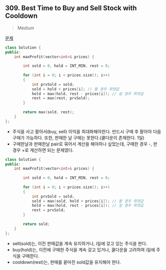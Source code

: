 ## 309. Best Time to Buy and Sell Stock with Cooldown

> Medium

[문제](https://leetcode.com/problems/best-time-to-buy-and-sell-stock-with-cooldown/)



```c++
class Solution {
public:
    int maxProfit(vector<int>& prices) {
        
        int sold = 0, hold = INT_MIN, rest = 0;
        
        for (int i = 0; i < prices.size(); i++)
        {
            int prvSold = sold;
            sold = hold + prices[i]; // 팔 경우 최댓값
            hold = max(hold, rest - prices[i]); // 살 경우 최댓값
            rest = max(rest, prvSold);
        }
        
        return max(sold, rest);        
    }
};
```

- 주식을 사고 팔아서(buy, sell) 이익을 최대화해야한다. 반드시 구매 후 팔아야 다음 구매가 가능하다. 또한, 판매한 날 구매는 못한다.(쿨다운이 존재한다. 1일)
- 구매한날과 판매한날 pair로 묶어서 계산을 해야하나 싶었는데, 구매한 경우 -, 판 경우 +로 계산하면 되는 문제였다.

```c++
class Solution {
public:
    int maxProfit(vector<int>& prices) {
        
        int sold = 0, hold = INT_MIN, rest = 0;
        
        for (int i = 0; i < prices.size(); i++)
        {
            int prvSold = sold;
            sold = max(sold, hold + prices[i]); // 팔 경우 최댓값
            hold = max(hold, rest - prices[i]); // 살 경우 최댓값
            rest = prvSold;
        }
        
        return sold;        
    }
};
```

- sell(sold)는, 이전 판매값을 계속 유지하거나, i일에 갖고 있는 주식을 판다.
- buy(hold)는, 이전에 구매한 주식을 계속 갖고 있거나, 쿨다운을 고려하여 i일에 주식을 구매한다.
- cooldown(rest)는, 판매를 끝마친 sold값을 유지해야 한다.